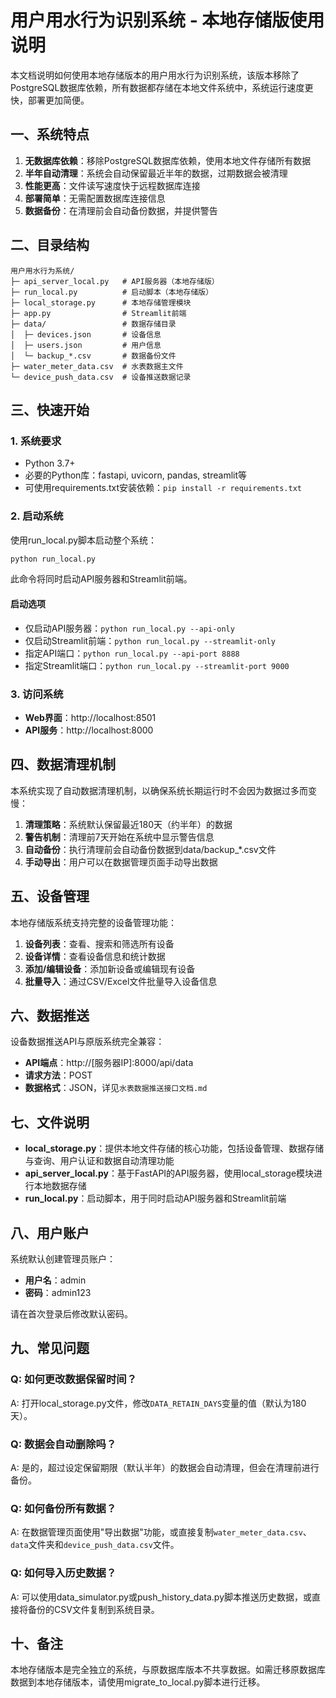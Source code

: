 # 用户用水行为识别系统 - 本地存储版使用说明

本文档说明如何使用本地存储版本的用户用水行为识别系统，该版本移除了PostgreSQL数据库依赖，所有数据都存储在本地文件系统中，系统运行速度更快，部署更加简便。

## 一、系统特点

1. **无数据库依赖**：移除PostgreSQL数据库依赖，使用本地文件存储所有数据
2. **半年自动清理**：系统会自动保留最近半年的数据，过期数据会被清理
3. **性能更高**：文件读写速度快于远程数据库连接
4. **部署简单**：无需配置数据库连接信息
5. **数据备份**：在清理前会自动备份数据，并提供警告

## 二、目录结构

```
用户用水行为系统/
├─ api_server_local.py   # API服务器（本地存储版）
├─ run_local.py          # 启动脚本（本地存储版）
├─ local_storage.py      # 本地存储管理模块
├─ app.py                # Streamlit前端
├─ data/                 # 数据存储目录
│  ├─ devices.json       # 设备信息
│  ├─ users.json         # 用户信息
│  └─ backup_*.csv       # 数据备份文件
├─ water_meter_data.csv  # 水表数据主文件
└─ device_push_data.csv  # 设备推送数据记录
```

## 三、快速开始

### 1. 系统要求

- Python 3.7+
- 必要的Python库：fastapi, uvicorn, pandas, streamlit等
- 可使用requirements.txt安装依赖：`pip install -r requirements.txt`

### 2. 启动系统

使用run_local.py脚本启动整个系统：

```bash
python run_local.py
```

此命令将同时启动API服务器和Streamlit前端。

#### 启动选项

- 仅启动API服务器：`python run_local.py --api-only`
- 仅启动Streamlit前端：`python run_local.py --streamlit-only`
- 指定API端口：`python run_local.py --api-port 8888`
- 指定Streamlit端口：`python run_local.py --streamlit-port 9000`

### 3. 访问系统

- **Web界面**：http://localhost:8501
- **API服务**：http://localhost:8000

## 四、数据清理机制

本系统实现了自动数据清理机制，以确保系统长期运行时不会因为数据过多而变慢：

1. **清理策略**：系统默认保留最近180天（约半年）的数据
2. **警告机制**：清理前7天开始在系统中显示警告信息
3. **自动备份**：执行清理前会自动备份数据到data/backup_*.csv文件
4. **手动导出**：用户可以在数据管理页面手动导出数据

## 五、设备管理

本地存储版系统支持完整的设备管理功能：

1. **设备列表**：查看、搜索和筛选所有设备
2. **设备详情**：查看设备信息和统计数据
3. **添加/编辑设备**：添加新设备或编辑现有设备
4. **批量导入**：通过CSV/Excel文件批量导入设备信息

## 六、数据推送

设备数据推送API与原版系统完全兼容：

- **API端点**：http://[服务器IP]:8000/api/data
- **请求方法**：POST
- **数据格式**：JSON，详见`水表数据推送接口文档.md`

## 七、文件说明

- **local_storage.py**：提供本地文件存储的核心功能，包括设备管理、数据存储与查询、用户认证和数据自动清理功能
- **api_server_local.py**：基于FastAPI的API服务器，使用local_storage模块进行本地数据存储
- **run_local.py**：启动脚本，用于同时启动API服务器和Streamlit前端

## 八、用户账户

系统默认创建管理员账户：

- **用户名**：admin
- **密码**：admin123

请在首次登录后修改默认密码。

## 九、常见问题

### Q: 如何更改数据保留时间？

A: 打开local_storage.py文件，修改`DATA_RETAIN_DAYS`变量的值（默认为180天）。

### Q: 数据会自动删除吗？

A: 是的，超过设定保留期限（默认半年）的数据会自动清理，但会在清理前进行备份。

### Q: 如何备份所有数据？

A: 在数据管理页面使用"导出数据"功能，或直接复制`water_meter_data.csv`、`data`文件夹和`device_push_data.csv`文件。

### Q: 如何导入历史数据？

A: 可以使用data_simulator.py或push_history_data.py脚本推送历史数据，或直接将备份的CSV文件复制到系统目录。

## 十、备注

本地存储版本是完全独立的系统，与原数据库版本不共享数据。如需迁移原数据库数据到本地存储版本，请使用migrate_to_local.py脚本进行迁移。 